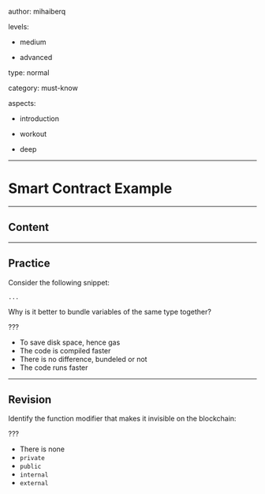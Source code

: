 author: mihaiberq

levels:

  - medium

  - advanced

type: normal

category: must-know

aspects:

  - introduction

  - workout

  - deep

---
# Smart Contract Example

---
## Content



---
## Practice

Consider the following snippet:
```
...
```
Why is it better to bundle variables of the same type together?

???

* To save disk space, hence gas
* The code is compiled faster
* There is no difference, bundeled or not
* The code runs faster

---
## Revision

Identify the function modifier that makes it invisible on the blockchain:

???

* There is none
* `private`
* `public`
* `internal`
* `external`

